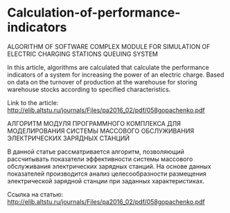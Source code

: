 # Calculation-of-performance-indicators

ALGORITHM OF SOFTWARE COMPLEX MODULE FOR SIMULATION OF ELECTRIC CHARGING STATIONS QUEUING SYSTEM

In this article, algorithms are calculated that calculate the performance indicators of a system for increasing the power of an electric charge. Based on data on the turnover of production at the warehouse for storing warehouse stocks according to specified characteristics.

Link to the article:  http://elib.altstu.ru/journals/Files/pa2016_02/pdf/058gopachenko.pdf


АЛГОРИТМ МОДУЛЯ ПРОГРАММНОГО КОМПЛЕКСА ДЛЯ МОДЕЛИРОВАНИЯ СИСТЕМЫ МАССОВОГО ОБСЛУЖИВАНИЯ ЭЛЕКТРИЧЕСКИХ ЗАРЯДНЫХ СТАНЦИЙ

В данной статье рассматривается алгоритм, позволяющий рассчитывать показатели эффективности системы массового обслуживания электрических зарядных станций. На основе данных показателей производится анализ целесообразности размещения электрической зарядной
станции при заданных характеристиках.

Ссылка на статью:  http://elib.altstu.ru/journals/Files/pa2016_02/pdf/058gopachenko.pdf
